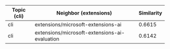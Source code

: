 | Topic (cli) | Neighbor (extensions) | Similarity |
|-------------|-------------------|------------|
| cli | extensions/microsoft-extensions-ai | 0.6615 |
| cli | extensions/microsoft-extensions-ai-evaluation | 0.6142 |
